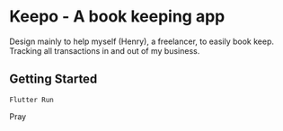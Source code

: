 # Keepo - A book keeping app

Design mainly to help myself (Henry), a freelancer, to easily book keep. Tracking all transactions in and out of my business.

## Getting Started

`Flutter Run`

Pray